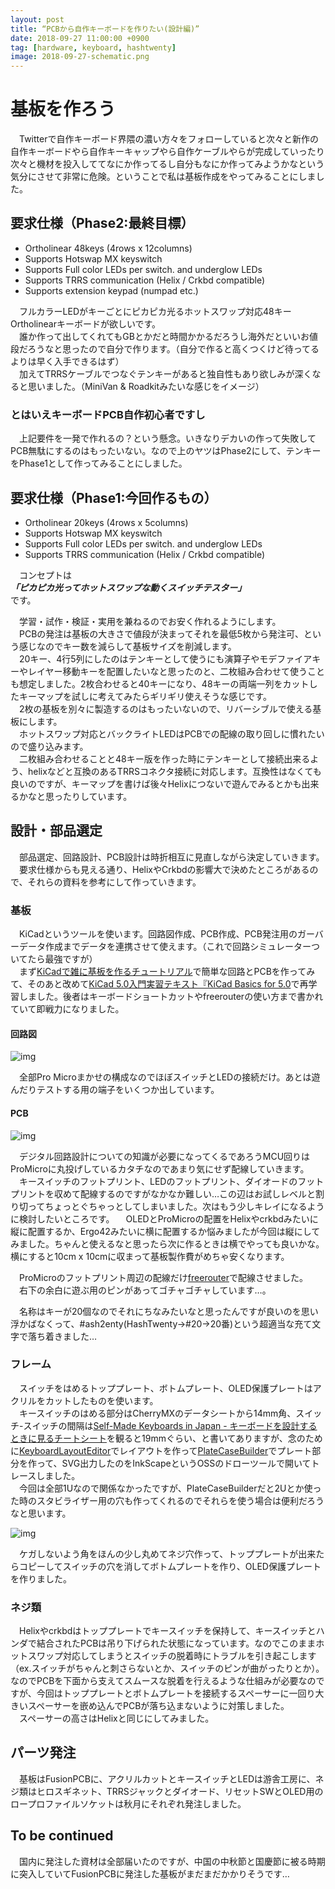 ```yaml
---
layout: post
title: “PCBから自作キーボードを作りたい(設計編)”
date: 2018-09-27 11:00:00 +0900
tag: [hardware, keyboard, hashtwenty]
image: 2018-09-27-schematic.png
---
```


# 基板を作ろう

　Twitterで自作キーボード界隈の濃い方々をフォローしていると次々と新作の自作キーボードやら自作キーキャップやら自作ケーブルやらが完成していったり次々と機材を投入しててなにか作ってるし自分もなにか作ってみようかなという気分にさせて非常に危険。ということで私は基板作成をやってみることにしました。

## 要求仕様（Phase2:最終目標）

* Ortholinear 48keys (4rows x 12columns)
* Supports Hotswap MX keyswitch
* Supports Full color LEDs per switch. and underglow LEDs
* Supports TRRS communication (Helix / Crkbd compatible)
* Supports extension keypad (numpad etc.)

　フルカラーLEDがキーごとにピカピカ光るホットスワップ対応48キーOrtholinearキーボードが欲しいです。  
　誰か作って出してくれてもGBとかだと時間かかるだろうし海外だといいお値段だろうなと思ったので自分で作ります。（自分で作ると高くつくけど待ってるよりは早く入手できるはず）  
　加えてTRRSケーブルでつなぐテンキーがあると独自性もあり欲しみが深くなると思いました。（MiniVan & Roadkitみたいな感じをイメージ）  

### とはいえキーボードPCB自作初心者ですし

　上記要件を一発で作れるの？という懸念。いきなりデカいの作って失敗してPCB無駄にするのはもったいない。なので上のヤツはPhase2にして、テンキーをPhase1として作ってみることにしました。  

## 要求仕様（Phase1:今回作るもの）

* Ortholinear 20keys (4rows x 5columns)
* Supports Hotswap MX keyswitch
* Supports Full color LEDs per switch. and underglow LEDs
* Supports TRRS communication (Helix / Crkbd compatible)

　コンセプトは  
***「ピカピカ光ってホットスワップな動くスイッチテスター」***  
です。  

　学習・試作・検証・実用を兼ねるのでお安く作れるようにします。  
　PCBの発注は基板の大きさで値段が決まってそれを最低5枚から発注可、という感じなのでキー数を減らして基板サイズを削減します。  
　20キー、4行5列にしたのはテンキーとして使うにも演算子やモデファイアキーやレイヤー移動キーを配置したいなと思ったのと、二枚組み合わせて使うことも想定しました。2枚合わせると40キーになり、48キーの両端一列をカットしたキーマップを試しに考えてみたらギリギリ使えそうな感じです。  
　2枚の基板を別々に製造するのはもったいないので、リバーシブルで使える基板にします。  
　ホットスワップ対応とバックライトLEDはPCBでの配線の取り回しに慣れたいので盛り込みます。  
　二枚組み合わせることと48キー版を作った時にテンキーとして接続出来るよう、helixなどと互換のあるTRRSコネクタ接続に対応します。互換性はなくても良いのですが、キーマップを書けば後々Helixにつないで遊んでみるとかも出来るかなと思ったりしています。  

## 設計・部品選定

　部品選定、回路設計、PCB設計は時折相互に見直しながら決定していきます。  
　要求仕様からも見える通り、HelixやCrkbdの影響大で決めたところがあるので、それらの資料を参考にして作っていきます。  

### 基板

　KiCadというツールを使います。回路図作成、PCB作成、PCB発注用のガーバーデータ作成までデータを連携させて使えます。（これで回路シミュレーターついてたら最強ですが）  
　まず[KiCadで雑に基板を作るチュートリアル](https://www.slideshare.net/soburi/kicad-53622272)で簡単な回路とPCBを作ってみて、そのあと改めて[KiCad 5.0入門実習テキスト『KiCad Basics for 5.0](https://kosakalab.booth.pm/items/941963)で再学習しました。後者はキーボードショートカットやfreerouterの使い方まで書かれていて即戦力になりました。  

#### 回路図

![img](/assets/photos/2018-09-27-schematic.png)  

　全部Pro Microまかせの構成なのでほぼスイッチとLEDの接続だけ。あとは遊んだりテストする用の端子をいくつか出しています。  

#### PCB

![img](/assets/photos/2018-09-27-pcb.png)  

　デジタル回路設計についての知識が必要になってくるであろうMCU回りはProMicroに丸投げしているカタチなのであまり気にせず配線していきます。  
　キースイッチのフットプリント、LEDのフットプリント、ダイオードのフットプリントを収めて配線するのですがなかなか難しい…この辺はお試しレベルと割り切ってちょっとぐちゃっとしてしまいました。次はもう少しキレイになるように検討したいところです。
　OLEDとProMicroの配置をHelixやcrkbdみたいに縦に配置するか、Ergo42みたいに横に配置するか悩みましたが今回は縦にしてみました。ちゃんと使えるなと思ったら次に作るときは横でやっても良いかな。横にすると10cm x 10cmに収まって基板製作費がめちゃ安くなります。  

　ProMicroのフットプリント周辺の配線だけ[freerouter](https://github.com/freerouting/freerouting/tree/master/binaries)で配線させました。  
　右下の余白に遊ぶ用のピンがあってゴチャゴチャしています…。  

　名称はキーが20個なのでそれにちなみたいなと思ったんですが良いのを思い浮かばなくって、#ash2enty(HashTwenty->#20->20番)という超適当な充て文字で落ち着きました…  

### フレーム

　スイッチをはめるトッププレート、ボトムプレート、OLED保護プレートはアクリルをカットしたものを使います。  
　キースイッチのはめる部分はCherryMXのデータシートから14mm角、スイッチ-スイッチの間隔は[Self-Made Keyboards in Japan - キーボードを設計するときに見るチートシート](https://scrapbox.io/self-made-kbds-ja/%E3%82%AD%E3%83%BC%E3%83%9C%E3%83%BC%E3%83%89%E3%82%92%E8%A8%AD%E8%A8%88%E3%81%99%E3%82%8B%E3%81%A8%E3%81%8D%E3%81%AB%E8%A6%8B%E3%82%8B%E3%83%81%E3%83%BC%E3%83%88%E3%82%B7%E3%83%BC%E3%83%88)を観ると19mmぐらい、と書いてありますが、念のために[KeyboardLayoutEditor](http://www.keyboard-layout-editor.com/)でレイアウトを作って[PlateCaseBuilder](http://builder.swillkb.com/)でプレート部分を作って、SVG出力したのをInkScapeというOSSのドローツールで開いてトレースしました。  
　今回は全部1Uなので関係なかったですが、PlateCaseBuilderだと2Uとか使った時のスタビライザー用の穴も作ってくれるのでそれらを使う場合は便利だろうなと思います。  

![img](/assets/photos/2018-09-27-plate.png)  

　ケガしないよう角をほんの少し丸めてネジ穴作って、トッププレートが出来たらコピーしてスイッチの穴を消してボトムプレートを作り、OLED保護プレートを作りました。  

### ネジ類

　Helixやcrkbdはトッププレートでキースイッチを保持して、キースイッチとハンダで結合されたPCBは吊り下げられた状態になっています。なのでこのままホットスワップ対応してしまうとスイッチの脱着時にトラブルを引き起こします（ex.スイッチがちゃんと刺さらないとか、スイッチのピンが曲がったりとか）。なのでPCBを下面から支えてスムースな脱着を行えるような仕組みが必要なのですが、今回はトッププレートとボトムプレートを接続するスペーサーに一回り大きいスペーサーを嵌め込んでPCBが落ち込まないように対策しました。  
　スペーサーの高さはHelixと同じにしてみました。  

## パーツ発注

　基板はFusionPCBに、アクリルカットとキースイッチとLEDは游舎工房に、ネジ類はヒロスギネット、TRRSジャックとダイオード、リセットSWとOLED用のロープロファイルソケットは秋月にそれぞれ発注しました。  

## To be continued

　国内に発注した資材は全部届いたのですが、中国の中秋節と国慶節に被る時期に突入していてFusionPCBに発注した基板がまだまだかかりそうです…
